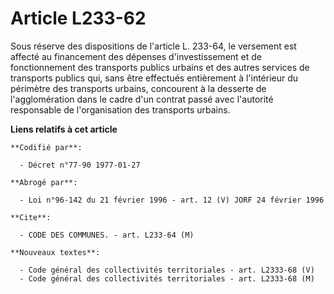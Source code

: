 # Article L233-62

Sous réserve des dispositions de l'article L. 233-64, le versement est affecté au financement des dépenses d'investissement
et de fonctionnement des transports publics urbains et des autres services de transports publics qui, sans être effectués
entièrement à l'intérieur du périmètre des transports urbains, concourent à la desserte de l'agglomération dans le cadre d'un
contrat passé avec l'autorité responsable de l'organisation des transports urbains.

**Liens relatifs à cet article**

	**Codifié par**:

	  - Décret n°77-90 1977-01-27

	**Abrogé par**:

	  - Loi n°96-142 du 21 février 1996 - art. 12 (V) JORF 24 février 1996

	**Cite**:

	  - CODE DES COMMUNES. - art. L233-64 (M)

	**Nouveaux textes**:

	  - Code général des collectivités territoriales - art. L2333-68 (V)
	  - Code général des collectivités territoriales - art. L2333-68 (M)
